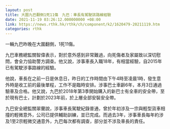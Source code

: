 ```yaml
---
layout: post
title: 大圍九巴翻側1死11傷　九巴：車長有駕駛該路線經驗
date: 2021-11-19 03:26:12.000000000 +08:00
link: https://news.rthk.hk/rthk/ch/component/k2/1620479-20211119.htm
categories: rthk
---
```


一輛九巴昨晚在大圍翻側，1死11傷。

九巴車務總監關智偉表示，對於意外感到非常難過，向死傷者及家屬致以深切慰問，會全力協助警方調查。他又說，涉事車長入職18年，有相當經驗，自2015年已有駕駛涉事路線的經驗。

他說，車長在之前一日是休息日，昨日的工作時間由下午4時至凌晨1時，發生意外時是收工前的最後單程，工作不是臨時安排。涉事巴士車齡6年，本月3日通過驗車及合格。他又說，九巴於2018年第3季開始購入的新巴士有全車的安全帶，至於現有巴士，計劃於2023年前，於上層全部安裝安全帶。

九巴安全總監關翠蘭說，涉事車長駕駛紀錄普通，曾於年初涉及一宗與輕型貨車相撞的輕微意外，公司已提供輔助訓練，並已完成。而過去3年，涉事車長每年約涉及1至2宗輕微交通意外，九巴每次都有調查，部分並不涉及車長的責任。
